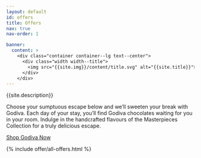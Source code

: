 ```yaml
---
layout: default
id: offers
title: Offers
nav: true
nav-order: 1

banner:
  content: >
    <div class="container container--lg text--center">
      <div class="width width--title">
        <img src="{{site.img}}/content/title.svg" alt="{{site.title}}">
      </div>
    </div>
---
```


<div class="container">
  <div class="width width--xl text--center space--xxxl">
    <p class="text--xxl">{{site.description}}</p>
    <p class="text--xxl">Choose your sumptuous escape below and we’ll sweeten your break with Godiva. Each day of your stay, you’ll find Godiva chocolates waiting for you in your room. Indulge in the handcrafted flavours of the Masterpieces Collection for a truly delicious escape.</p>
    <div class="space--sm"></div>
    <a href="{{site.client.link}}" class="btn btn--outline btn--outline-red js-open-modal" data-open-modal="shops">Shop Godiva Now</a>
  </div>
</div>

{% include offer/all-offers.html %}